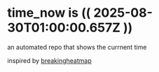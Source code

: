 # time_now is (( 2025-08-30T01:00:00.657Z ))

an automated repo that shows the currnent time

inspired by [breakingheatmap](https://github.com/breakingheatmap/breakingheatmap)